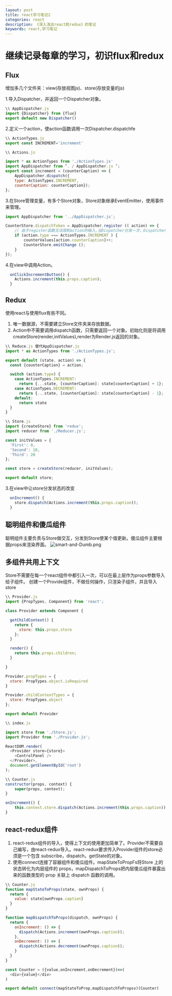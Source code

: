 ```yaml
---
layout: post
title: react学习笔记2
categories: react
description: 《深入浅出react和redux》的笔记
keywords: react,学习笔记
---
```

# 继续记录每章的学习，初识flux和redux

## Flux

增加多几个文件夹：view(存放视图js)、store(存放变量的js)

1.导入Dispatcher，并返回一个Dispatcher对象。

```js
\\ AppDispatcher.js
import {Dispatcher} from {flux}
export default new Dispatcher()
```

2.定义一个action，使action函数调用一次Dispatcher.dispatchfe

```js
\\ ActionTypes.js
export const INCREMENT='increment'

\\ Actions.js

import * as ActionTypes from './ActionTypes.js'
import AppDispatcher from ’. / AppDispatcher.js ’;
export const increment = (counterCaption) => {
    AppDispatcher.dispatch({
    type: ActionTypes.INCREMENT,
    counterCaption: counterCaption});
};
```

3.在Store管理变量，有多个Store对象，Store对象继承EventEmitter，使用事件来管理。

```js
import AppDispatcher from '../AppDispatcher.js';

CounterStore.dispatchToken = AppDispatcher.register (( action) => {
    // 由于register函数无法限制action的输入,当Dispatcher分发一次，Dispatcher会执行register所绑定的回调函数，所以需要使用if/else或者switch/case来选择使用哪一个action
    if (action.type === ActionTypes.INCREMENT ) {
        counterValues[action.counterCaption]++;
        CounterStore.emitChange ();
    }
});
```

4.在view中调用Action。

```js
  onClickIncrementButton() {
    Actions.increment(this.props.caption);
  }
```

## Redux

使用react与使用flux有些不同。

1. 唯一数据源，不需要建立Store文件夹来存放数据。
2. Action中不需要调用dispatch函数，只需要返回一个对象。初始化则是将调用createStore(render,initValues),render为Render.js返回的对象。

```js
\\ Reduce.js 替代AppDispatcher.js
import * as ActionTypes from './ActionTypes.js';

export default (state, action) => {
  const {counterCaption} = action;

  switch (action.type) {
    case ActionTypes.INCREMENT:
      return {...state, [counterCaption]: state[counterCaption] + 1};
    case ActionTypes.DECREMENT:
      return {...state, [counterCaption]: state[counterCaption] - 1};
    default:
      return state
  }
}

\\ Store.js
import {createStore} from 'redux';
import reducer from './Reducer.js';

const initValues = {
  'First': 0,
  'Second': 10,
  'Third': 20
};

const store = createStore(reducer, initValues);

export default store;
```

3.在view中让store分发状态的改变

```js
  onIncrement() {
    store.dispatch(Actions.increment(this.props.caption));
  }
```

## 聪明组件和傻瓜组件

聪明组件主要负责与Store做交互，分发到Store使某个值更新。傻瓜组件主要根据props来渲染界面。
![smart-and-Dumb.png](https://i.loli.net/2018/05/22/5b03b321b8e1f.png)

## 多组件共用上下文

Store不需要在每一个react组件中都引入一次，可以在最上层作为props参数导入给子组件。
创建一个Provide组件，不做任何操作，只渲染子组件，并且导入store

```js
\\ Provider.js
import {PropTypes, Component} from 'react';

class Provider extends Component {

  getChildContext() {
    return {
      store: this.props.store
    };
  }

  render() {
    return this.props.children;
  }

}

Provider.propTypes = {
  store: PropTypes.object.isRequired
}

Provider.childContextTypes = {
  store: PropTypes.object
};

export default Provider

\\ index.js

import store from './Store.js';
import Provider from './Provider.js';

ReactDOM.render(
  <Provider store={store}>
    <ControlPanel />
  </Provider>,
  document.getElementById('root')
);

\\ Counter.js
constructor(props, context) {
    super(props, context);
}

onIncrement() {
    this.context.store.dispatch(Actions.increment(this.props.caption));
}

```

## react-redux组件

1. react-redux组件的导入，使得上下文的使用更加简单了。Provider不需要自己编写，由react-redux导入。react-redux要求传入Provider组件的store必须是一个包含 subscribe，dispatch，getState的对象。
2. 使用connect连接了容器组件和傻瓜组件。mapStateToPropFs将Store 上的状态转化为内层组件的 props，mapDispatchToProps把内层傻瓜组件暴露出来的函数类型的 prop 关联上 dispatch 函数的调用。

```js
\\ Counter.js
function mapStateToProps(state, ownProps) {
  return {
    value: state[ownProps.caption]
  }
}

function mapDispatchToProps(dispatch, ownProps) {
  return {
    onIncrement: () => {
      dispatch(Actions.increment(ownProps.caption));
    },
    onDecrement: () => {
      dispatch(Actions.decrement(ownProps.caption));
    }
  }
}

const Counter = ({value,onIncrement,onDecrement})=>(
  <div>{value}</div>
)

export default connect(mapStateToProp,mapDispatchToPropsv)(Counter)
```